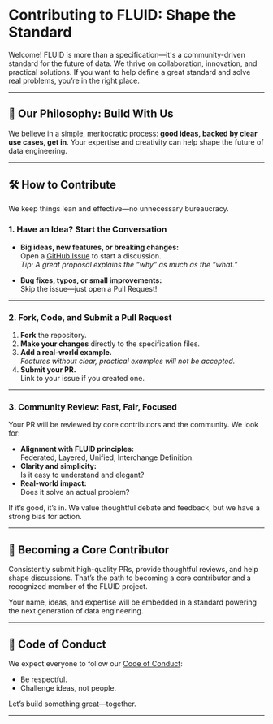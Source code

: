 # Contributing to FLUID: Shape the Standard

Welcome! FLUID is more than a specification—it's a community-driven standard for the future of data. We thrive on collaboration, innovation, and practical solutions. If you want to help define a great standard and solve real problems, you’re in the right place.

---

## 🚀 Our Philosophy: Build With Us

We believe in a simple, meritocratic process: **good ideas, backed by clear use cases, get in**. Your expertise and creativity can help shape the future of data engineering.

---

## 🛠️ How to Contribute

We keep things lean and effective—no unnecessary bureaucracy.

### 1. Have an Idea? Start the Conversation

- **Big ideas, new features, or breaking changes:**  
    Open a [GitHub Issue](https://github.com/your-repo/issues) to start a discussion.  
    *Tip: A great proposal explains the “why” as much as the “what.”*

- **Bug fixes, typos, or small improvements:**  
    Skip the issue—just open a Pull Request!

---

### 2. Fork, Code, and Submit a Pull Request

1. **Fork** the repository.
2. **Make your changes** directly to the specification files.
3. **Add a real-world example.**  
     *Features without clear, practical examples will not be accepted.*
4. **Submit your PR.**  
     Link to your issue if you created one.

---

### 3. Community Review: Fast, Fair, Focused

Your PR will be reviewed by core contributors and the community. We look for:

- **Alignment with FLUID principles:**  
    Federated, Layered, Unified, Interchange Definition.
- **Clarity and simplicity:**  
    Is it easy to understand and elegant?
- **Real-world impact:**  
    Does it solve an actual problem?

If it’s good, it’s in. We value thoughtful debate and feedback, but we have a strong bias for action.

---

## 🌟 Becoming a Core Contributor

Consistently submit high-quality PRs, provide thoughtful reviews, and help shape discussions. That’s the path to becoming a core contributor and a recognized member of the FLUID project.

Your name, ideas, and expertise will be embedded in a standard powering the next generation of data engineering.

---

## 🤝 Code of Conduct

We expect everyone to follow our [Code of Conduct](CODE_OF_CONDUCT.md):

- Be respectful.
- Challenge ideas, not people.

Let’s build something great—together.

---
